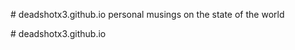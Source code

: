 #   d e a d s h o t x 3 . g i t h u b . i o 
 
personal musings on the state of the world

#   d e a d s h o t x 3 . g i t h u b . i o 
 
 
